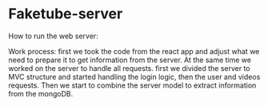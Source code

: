 # Faketube-server
How to run the web server:


Work process:
first we took the code from the react app and adjust what we need to prepare it to get information from the server.
At the same time we worked on the server to handle all requests. first we divided the server to MVC structure
and started handling the login logic, then the user and videos requests.
Then we start to combine the server model to extract information from the mongoDB.
